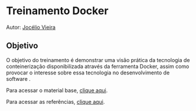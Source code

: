 # Treinamento Docker
Autor: [Jocélio Vieira](https://github.com/joceliovieira)

## Objetivo
O objetivo do treinamento é demonstrar uma visão prática da tecnologia de conteinerização disponibilizada através da ferramenta Docker, assim como provocar o interesse sobre essa tecnologia no desenvolvimento de software .

Para acessar o material base, [clique aqui](/docs/doc01.md).

Para acessar as referências, [clique aqui](refs.md).